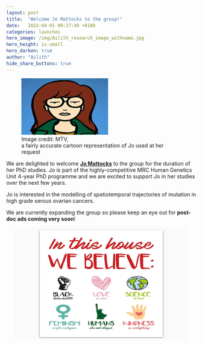 ```yaml
---
layout: post
title:  "Welcome Jo Mattocks to the group!"
date:   2022-04-01 09:27:48 +0100
categories: launches
hero_image: /img/Ailith_research_image_withname.jpg
hero_height: is-small
hero_darken: true
author: "Ailith"
hide_share_buttons: true
---
```

<p align="center">
  <figure>
  <img width="230" height="150" src="/img/JoCartoon.jpg">
  <figcaption>Image credit: MTV,<br>a fairly accurate cartoon representation of Jo used at her request</figcaption>
  </figure>
</p>

We are delighted to welcome <b>[Jo Mattocks](/Jo)</b> to the group for the duration of her PhD studies. Jo is part of the highly-competitive MRC Human Genetics Unit 4-year PhD programme and we are excited to support Jo in her studies over the next few years.


Jo is interested in the modelling of spatiotemporal trajectories of mutation in high grade serous ovarian cancers.


We are currently expanding the group so please keep an eye out for <b>post-doc ads coming very soon</b>!



<p align="center">
  <img width="460" height="300" src="/img/Inclusive.png">
</p>



